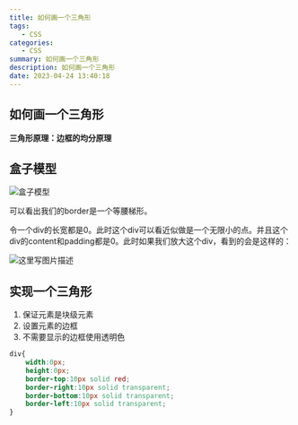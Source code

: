 ```yaml
---
title: 如何画一个三角形
tags: 
   - CSS
categories: 
   - CSS
summary: 如何画一个三角形
description: 如何画一个三角形
date: 2023-04-24 13:40:18
---
```




## 如何画一个三角形



**三角形原理：边框的均分原理**



## 盒子模型

![盒子模型](https://shinoimg.yyshino.top/img/202304241448840.png)

可以看出我们的border是一个等腰梯形。



令一个div的长宽都是0。此时这个div可以看近似做是一个无限小的点。并且这个div的content和padding都是0。此时如果我们放大这个div，看到的会是这样的：

![这里写图片描述](https://shinoimg.yyshino.top/img/202304241448365.png)



## 实现一个三角形

1. 保证元素是块级元素
2. 设置元素的边框
3. 不需要显示的边框使用透明色

```css
div{
	width:0px;
	height:0px;
	border-top:10px solid red;
	border-right:10px solid transparent;
	border-bottom:10px solid transparent;
	border-left:10px solid transparent;
}
```



